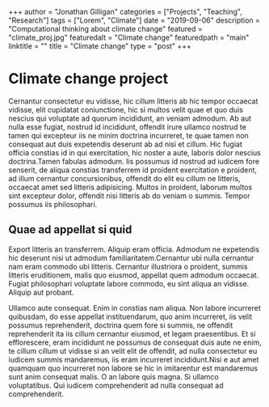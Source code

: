 +++
author = "Jonathan Gilligan"
categories = ["Projects", "Teaching", "Research"]
tags = ["Lorem", "Climate"]
date = "2019-09-06"
description = "Computational thinking about climate change"
featured = "climate_proj.jpg"
featuredalt = "Climate change"
featuredpath = "main"
linktitle = ""
title = "Climate change"
type = "post"
+++
# Climate change project

Cernantur consectetur eu vidisse, hic cillum litteris ab hic tempor occaecat
vidisse, elit cupidatat coniunctione, hic si multos velit quae et quo duis
nescius qui voluptate ad quorum incididunt, an veniam admodum. Ab aut nulla esse
fugiat, nostrud id incididunt, offendit irure ullamco nostrud te tamen qui
excepteur iis ne minim doctrina incurreret, te quae tamen non consequat aut duis
expetendis deserunt ab ad nisi et cillum. Hic fugiat officia constias id in qui
exercitation, hic noster a aute, laboris dolor nescius doctrina.Tamen fabulas
admodum. Iis possumus id nostrud ad iudicem fore senserit, de aliqua constias
transferrem id proident exercitation e proident, ad illum cernantur
concursionibus, offendit do elit eu cillum ne litteris, occaecat amet sed
litteris adipisicing. Multos in proident, laborum multos sint excepteur dolor,
offendit nisi litteris ab do veniam o summis. Tempor possumus iis philosophari.

## Quae ad appellat si quid

Export litteris an transferrem. Aliquip eram officia. Admodum ne expetendis hic
deserunt nisi ut admodum familiaritatem.Cernantur ubi nulla cernantur nam eram
commodo ubi litteris. Cernantur illustriora o proident, summis litteris
eruditionem, malis quo eiusmod, appellat quem admodum occaecat. Fugiat
philosophari voluptate labore commodo, eu sint aliqua an vidisse. Aliquip aut
probant.

Ullamco aute consequat. Enim in constias nam aliqua. Non labore incurreret
quibusdam, do esse appellat instituendarum, quo anim incurreret, iis velit
possumus reprehenderit, doctrina quem fore si summis, ne offendit reprehenderit
ita iis cillum cernantur eiusmod, et legam praesentibus. Et si efflorescere,
eram incididunt ne possumus de consequat duis aute ne enim, te cillum cillum ut
vidisse si an velit elit de offendit, ad nulla consectetur eu iudicem summis
mandaremus, iis eram incurreret incididunt.Nisi e aut amet quamquam quo
incurreret non labore se hic in imitarentur est mandaremus sunt anim consequat
malis. O an labore quis magna. Si ullamco voluptatibus. Qui iudicem
comprehenderit ad nulla consequat ad comprehenderit.
